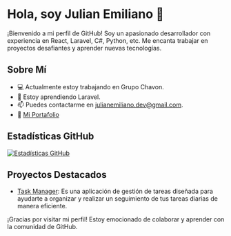 # Hola, soy Julian Emiliano 👋

¡Bienvenido a mi perfil de GitHub! Soy un apasionado desarrollador con experiencia en React, Laravel, C#, Python, etc. Me encanta trabajar en proyectos desafiantes y aprender nuevas tecnologías.

## Sobre Mí

- 💻 Actualmente estoy trabajando en Grupo Chavon.
- 🌱 Estoy aprendiendo Laravel.
- 📫 Puedes contactarme en [julianemiliano.dev@gmail.com](mailto:julianemiliano.dev@gmail.com).
- 📝 [Mi Portafolio](juliandev.surge.sh)

## Estadísticas GitHub

[![Estadísticas GitHub](https://github-readme-stats.vercel.app/api?username=JulianE495&show_icons=true&count_private=true&hide=contribs)](https://github.com/JulianE495)

## Proyectos Destacados

- [Task Manager](https://github.com/JulianE495/task-manager): Es una aplicación de gestión de tareas diseñada para ayudarte a organizar y realizar un seguimiento de tus tareas diarias de manera eficiente. 

¡Gracias por visitar mi perfil! Estoy emocionado de colaborar y aprender con la comunidad de GitHub.


<!---
JulianE495/JulianE495 is a ✨ special ✨ repository because its `README.md` (this file) appears on your GitHub profile.
You can click the Preview link to take a look at your changes.
--->
